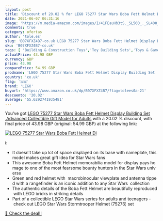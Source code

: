 ```yaml
---
layout: post
title: 'Discount of 20.02 % for LEGO 75277 Star Wars Boba Fett Helmet Di'
date: 2021-06-07 06:31:16
image: 'https://m.media-amazon.com/images/I/41FEauHb3tS._SL500_._SL400_.jpg'
comments: true
category: ofertas
author: 'tole.es'
slug: 'B07XFXZ4B7-co.uk LEGO 75277 Star Wars Boba Fett Helmet Display Building...'
sku: 'B07XFXZ4B7-co.uk'
tags: [ 'Building & Construction Toys','Toy Building Sets','Toys & Games','Toys Store','lego', ]
actualPrice: 43.98 GBP
currency: GBP
price: 43.98
comparePrice: 54.99 GBP
prodname: 'LEGO 75277 Star Wars Boba Fett Helmet Display Building Set  Advanced Collectible Gift Model for Adults'
country: 'co.uk'
flag: '🇬🇧'
brand: 'LEGO'
buyurl: 'https://www.amazon.co.uk/dp/B07XFXZ4B7/?tag=tolees0a-21'
descuento: '20.02'
average: '55.6292741935481'
---
```


You've got [LEGO 75277 Star Wars Boba Fett Helmet Display Building Set  Advanced Collectible Gift Model for Adults](https://www.amazon.co.uk/dp/B07XFXZ4B7/?tag=tolees0a-21) with a  20.02 % discount, with final price of 43.98 GBP (original: 54.99 GBP) at the following link:

[![LEGO 75277 Star Wars Boba Fett Helmet Di](https://m.media-amazon.com/images/I/41FEauHb3tS._SL500_._SL400_.jpg)](https://www.amazon.co.uk/dp/B07XFXZ4B7/?tag=tolees0a-21)

ℹ️:

- It doesn’t take up lot of space displayed on its base with nameplate, this model makes great gift idea for Star Wars fans
- This awesome Boba Fett Helmet memorabilia model for display pays homage to one of the most fearsome bounty hunters in the Star Wars universe
- Green and red helmet with  macrobinocular viewplate and antenna tipped with a rangefinder is an iconic addition to any Star Wars  collection
- The authentic details of the Boba Fett Helmet are beautifully reproduced with LEGO bricks in striking details
- Part of a collectible LEGO Star Wars series for adults and teenagers - check out LEGO Star Wars Stormtrooper Helmet (75276) set

[🛒 Check the deal!!](https://www.amazon.co.uk/dp/B07XFXZ4B7/?tag=tolees0a-21)
